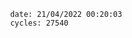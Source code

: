 

                date: 21/04/2022 00:20:03
                cycles: 27540

                         